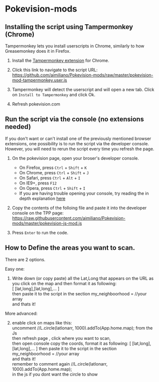 # Pokevision-mods

## Installing the script using Tampermonkey (Chrome)

Tampermonkey lets you install userscripts in Chrome, similarly to how Greasemonkey does it in Firefox.

1. Install the [Tampermonkey extension](https://chrome.google.com/webstore/detail/tampermonkey/dhdgffkkebhmkfjojejmpbldmpobfkfo/related) for Chrome.

2. Click this link to navigate to the script URL: https://github.com/aimiliano/Pokevision-mods/raw/master/pokevision-mod-tampermonkey.user.js

3. Tampermonkey will detect the userscript and will open a new tab. Click on `Install to Tampermonkey` and click Ok.

4. Refresh pokevision.com

## Run the script via the console (no extensions needed)

If you don't want or can't install one of the previously mentioned browser extensions, one possibility is to run the script via the developer console. However, you will need to rerun the script every time you refresh the page.

1. On the pokevision page, open your broser's developer console.
    * On Firefox, press `Ctrl` + `Shift` + `K`
    * On Chrome, press `Ctrl` + `Shift` + `J`
    * On Safari, press `Ctrl` + `Alt` + `I`
    * On IE9+, press `F12`
    * On Opera, press `Ctrl` + `Shift` + `I`
    * If you are having trouble opening your console, try reading the in depth explanation [here](http://webmasters.stackexchange.com/questions/8525/how-to-open-the-javascript-console-in-different-browsers)

2. Copy the contents of the folloing file and paste it into the developer console on the TPP page: 
  https://raw.githubusercontent.com/aimiliano/Pokevision-mods/master/pokevision-js-mod.js
3. Press `Enter` to run the code.

## How to Define the areas you want to scan.

There are 2 options.

Easy one:
1. Write down (or copy paste) all the Lat,Long that appears on the URL as you click on the map and then format it as following:  
[ [lat,long],[lat,long],... ]  
then paste it to the script in the section my_neighboorhood = //your array   
and thats it!


More advanced:

2. enable click on maps  like this:  
uncomment  //L.circle(latlonarr, 1000).addTo(App.home.map); from the Js  
then refresh page , click where you want to scan,  
then open console copy the coords, format it as following:
[ [lat,long],[lat,long],... ] 
then paste it to the script in the section  
my_neighboorhood = //your array  
and thats it!  
remember to comment again //L.circle(latlonarr, 1000).addTo(App.home.map);  
in the js if you dont want the circle to show
